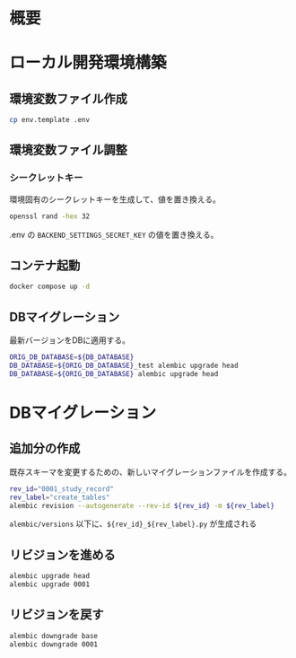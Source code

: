 # 概要

# ローカル開発環境構築

## 環境変数ファイル作成

```sh
cp env.template .env
```

## 環境変数ファイル調整

### シークレットキー

環境固有のシークレットキーを生成して、値を置き換える。

```sh
openssl rand -hex 32
```

.env の `BACKEND_SETTINGS_SECRET_KEY` の値を置き換える。

## コンテナ起動

```sh
docker compose up -d
```

## DBマイグレーション

最新バージョンをDBに適用する。

```bash
ORIG_DB_DATABASE=${DB_DATABASE}
DB_DATABASE=${ORIG_DB_DATABASE}_test alembic upgrade head
DB_DATABASE=${ORIG_DB_DATABASE} alembic upgrade head
```

# DBマイグレーション

## 追加分の作成

既存スキーマを変更するための、新しいマイグレーションファイルを作成する。

```bash
rev_id="0001_study_record"
rev_label="create_tables"
alembic revision --autogenerate --rev-id ${rev_id} -m ${rev_label}
```

`alembic/versions` 以下に、`${rev_id}_${rev_label}.py` が生成される

## リビジョンを進める

```bash
alembic upgrade head
alembic upgrade 0001
```

## リビジョンを戻す

```bash
alembic downgrade base
alembic downgrade 0001
```
